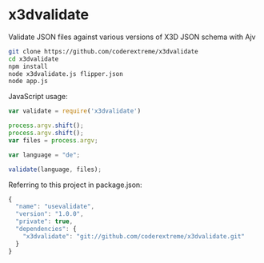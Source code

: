 # x3dvalidate
Validate JSON files against various versions of X3D JSON schema with Ajv

```bash
git clone https://github.com/coderextreme/x3dvalidate
cd x3dvalidate
npm install
node x3dvalidate.js flipper.json
node app.js
```

JavaScript usage:

```js
var validate = require('x3dvalidate')

process.argv.shift();
process.argv.shift();
var files = process.argv;

var language = "de";

validate(language, files);

```

Referring to this project in package.json:

```js
{
  "name": "usevalidate",
  "version": "1.0.0",
  "private": true,
  "dependencies": {
    "x3dvalidate": "git://github.com/coderextreme/x3dvalidate.git"
  }
}
```

